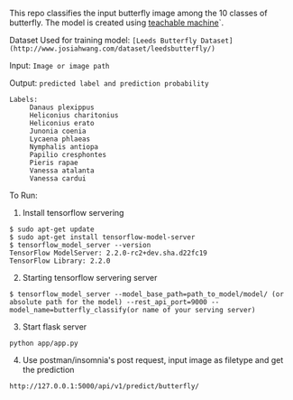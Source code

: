 This repo classifies the input butterfly image among the 10 classes of butterfly. The model is created using [teachable machine](https://teachablemachine.withgoogle.com/train/image)`.

Dataset Used for training model: `[Leeds Butterfly Dataset](http://www.josiahwang.com/dataset/leedsbutterfly/)`

Input: `Image or image path`

Output: `predicted label and prediction probability`
```
Labels:
     Danaus plexippus	
     Heliconius charitonius	
     Heliconius erato	
     Junonia coenia	
     Lycaena phlaeas
     Nymphalis antiopa	
     Papilio cresphontes	
     Pieris rapae	
     Vanessa atalanta	
     Vanessa cardui
``` 
To Run:
1. Install tensorflow servering
```
$ sudo apt-get update
$ sudo apt-get install tensorflow-model-server
$ tensorflow_model_server --version
TensorFlow ModelServer: 2.2.0-rc2+dev.sha.d22fc19
TensorFlow Library: 2.2.0
```
2. Starting tensorflow servering server
```
$ tensorflow_model_server --model_base_path=path_to_model/model/ (or absolute path for the model) --rest_api_port=9000 --model_name=butterfly_classify(or name of your serving server)
```
3. Start flask server
```
python app/app.py
```
4. Use postman/insomnia's post request, input image as filetype and get the prediction
```
http://127.0.0.1:5000/api/v1/predict/butterfly/
```
